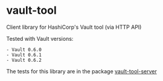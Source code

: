 # vault-tool

Client library for HashiCorp's Vault tool (via HTTP API)

Tested with Vault versions:

    - Vault 0.6.0
    - Vault 0.6.1
    - Vault 0.6.2

The tests for this library are in the package
[vault-tool-server](../vault-tool-server/)
